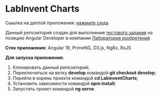 # LabInvent Charts

Сыылка на деплой приложения: [нажмите сюда](https://labinvent-test-kuziukou.netlify.app/)

Данный репозиторий создан для выполнения [тестового задания](https://drive.google.com/file/d/1JQZxPVLzLtPBNyHvFhJP8qiVbTRs99GL/view) на позицию Angular Developer в компании [Лаборатория изобретений](https://www.labinvent.com)

**Стек приложения:** Angular 19, PrimeNG, D3.js, NgRx, RxJS

**Для запуска приложения:**

1. Клонировать данный репозиторий;
2. Переключиться на ветку **develop** командой **git checkout develop**;
3. Перейти в корень проекта командой **cd LabinventCharts**;
4. Установить зависимости командой **npm install**;
5. Запустить проект командой **ng serve**.
